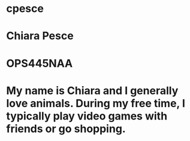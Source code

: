 # cpesce
# Chiara Pesce
# OPS445NAA
# My name is Chiara and I generally love animals. During my free time, I typically play video games with friends or go shopping.
